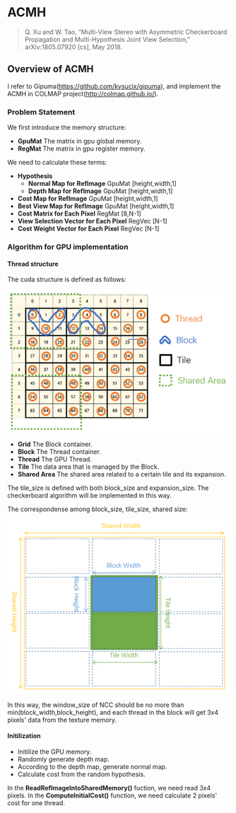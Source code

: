 # ACMH

> Q. Xu and W. Tao, “Multi-View Stereo with Asymmetric Checkerboard Propagation and Multi-Hypothesis Joint View Selection,” arXiv:1805.07920 [cs], May 2018.

## Overview of ACMH

I refer to Gipuma(https://github.com/kysucix/gipuma), and implement the ACMH in COLMAP project(http://colmap.github.io/).


### Problem Statement

We first introduce the memory structure:

* **GpuMat** The matrix in gpu global memory.
* **RegMat** The matrix in gpu register memory.

We need to calculate these terms:

* **Hypothesis**
  * **Normal Map for RefImage** GpuMat [height,width,1]
  * **Depth Map for RefImage** GpuMat [height,width,1]
* **Cost Map for RefImage** GpuMat [height,width,1]
* **Best View Map for RefImage** GpuMat [height,width,1]
* **Cost Matrix for Each Pixel** RegMat [8,N-1]
* **View Selection Vector for Each Pixel** RegVec [N-1]
* **Cost Weight Vector for Each Pixel** RegVec [N-1]

### Algorithm for GPU implementation

#### Thread structure

The cuda structure is defined as follows:

![](assets/markdown-img-paste-20190604213350699.png)

* **Grid** The Block container.
* **Block** The Thread container.
* **Thread** The GPU Thread.
* **Tile** The data area that is managed by the Block.
* **Shared Area** The shared area related to a certain tile and its expansion.

The tile_size is defined with both block_size and expansion_size. The checkerboard algorithm will be implemented in this way.

The correspondense among block_size, tile_size, shared size:

![](assets/markdown-img-paste-20190609085238327.png)

In this way, the window_size of NCC should be no more than min(block_width,block_height), and each thread in the block will get 3x4 pixels' data from the texture memory.

#### Initilization

* Initilize the GPU memory.
* Randomly generate depth map.
* According to the depth map, generate normal map.
* Calculate cost from the random hypothesis.

In the **ReadRefImageIntoSharedMemory()** fuction, we need read 3x4 pixels. In the **ComputeInitialCost()** function, we need calculate 2 pixels' cost for one thread.

